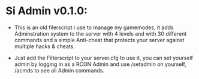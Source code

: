 # Si Admin v0.1.0:
* This is an old filerscript i use to manage my gamemodes, it adds Adminstration system to the server with 4 levels and with 30 different commands and a simple Anti-cheat that protects your server against multiple hacks & cheats.

* Just add the Filterscript to your server.cfg to use it, you can set yourself admin by logging in as a RCON Admin and use /setadmin on yourself, /acmds to see all Admin commands.
